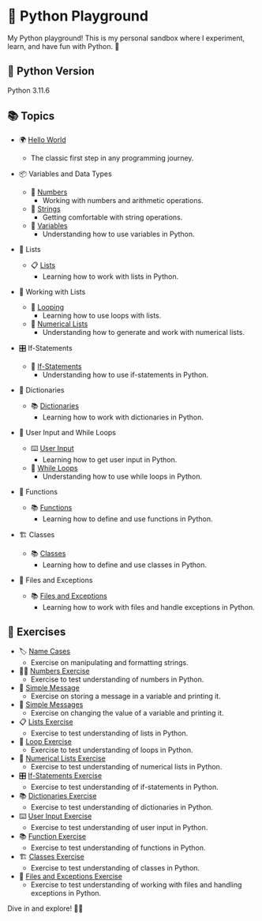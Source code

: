 # 🐍 Python Playground

My Python playground! This is my personal sandbox where I experiment, learn, and have fun with Python. 🚀

## 🐍 Python Version

 Python 3.11.6

## 📚 Topics

- 🌍 [Hello World](./py-getting-started/hello_world.py) 
  - The classic first step in any programming journey.

- 📦 Variables and Data Types
  - 🔢 [Numbers](./variables-data-types/numbers.py) 
    - Working with numbers and arithmetic operations.
  - 🧵 [Strings](./variables-data-types/strings.py) 
    - Getting comfortable with string operations.
  - 🔄 [Variables](./variables-data-types/variables.py) 
    - Understanding how to use variables in Python.

- 📝 Lists
  - 📋 [Lists](./lists/lists.py) 
    - Learning how to work with lists in Python.

- 🔄 Working with Lists
  - 🔁 [Looping](./working-with-lists/looping.py)
    - Learning how to use loops with lists.
  - 🔢 [Numerical Lists](./working-with-lists/numerical_lists.py)
    - Understanding how to generate and work with numerical lists.

- 🎛️ If-Statements
  - 📜 [If-Statements](./if-statements/if_statements.py)
    - Understanding how to use if-statements in Python.

- 📖 Dictionaries
  - 📚 [Dictionaries](./dictionaries/dictionaries.py)
    - Learning how to work with dictionaries in Python.
- 🔄 User Input and While Loops
  - ⌨️ [User Input](./user-input-and-while-loops/input.py)
    - Learning how to get user input in Python.
  - 🔁 [While Loops](./user-input-and-while-loops/while_loops.py)
    - Understanding how to use while loops in Python.

- 📝 Functions
  - 📚 [Functions](./functions/functions.py)
    - Learning how to define and use functions in Python.

- 🏗️ Classes
  - 📚 [Classes](./classes/classes.py)
    - Learning how to define and use classes in Python.

- 📂 Files and Exceptions
  - 📚 [Files and Exceptions](./files-and-exceptions/file.py)
    - Learning how to work with files and handle exceptions in Python.

## 💪 Exercises

- 🏷️ [Name Cases](./variables-data-types/name_cases.py) 
  - Exercise on manipulating and formatting strings.
- 🏋️‍♀️ [Numbers Exercise](./variables-data-types/numbers_exercise.py) 
  - Exercise to test understanding of numbers in Python.
- 📜 [Simple Message](./variables-data-types/simple_message.py) 
  - Exercise on storing a message in a variable and printing it.
- 📝 [Simple Messages](./variables-data-types/simple_messages.py) 
  - Exercise on changing the value of a variable and printing it.
- 📋 [Lists Exercise](./lists/lists_exercise.py) 
  - Exercise to test understanding of lists in Python.
- 🔁 [Loop Exercise](./working-with-lists/loop_exercise.py)
  - Exercise to test understanding of loops in Python.
- 🔢 [Numerical Lists Exercise](./working-with-lists/numerical_lists_exercise.py)
  - Exercise to test understanding of numerical lists in Python.
- 🎛️ [If-Statements Exercise](./if-statements/if_statements_exercise.py)
  - Exercise to test understanding of if-statements in Python.
- 📚 [Dictionaries Exercise](./dictionaries/dictionaries_exercise.py)
  - Exercise to test understanding of dictionaries in Python.
- ⌨️ [User Input Exercise](./user-input-and-while-loops/input_exercise.py)
  - Exercise to test understanding of user input in Python.
- 📚 [Function Exercise](./functions/function_exercise.py)
  - Exercise to test understanding of functions in Python.
- 🏗️ [Classes Exercise](./classes/classes_exercise.py)
  - Exercise to test understanding of classes in Python.
- 📂 [Files and Exceptions Exercise](./files-and-exceptions/exceptions_exercise.py)
  - Exercise to test understanding of working with files and handling exceptions in Python.



Dive in and explore! 🏊‍♀️
